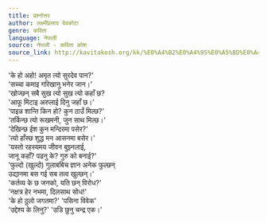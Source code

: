 ```yaml
---
title: प्रश्नोत्तर
author: लक्ष्मीप्रसाद देवकोटा
genre: कविता
language: नेपाली
source: नेपाली - कविता कोश
source_link: http://kavitakosh.org/kk/%E0%A4%B2%E0%A4%95%E0%A5%8D%E0%A4%B7%E0%A5%8D%E0%A4%AE%E0%A5%80%E0%A4%AA%E0%A5%8D%E0%A4%B0%E0%A4%B8%E0%A4%BE%E0%A4%A6_%E0%A4%A6%E0%A5%87%E0%A4%B5%E0%A4%95%E0%A5%8B%E0%A4%9F%E0%A4%BE
---
```


'के हो अहो! अमृत त्यो सुरदेव पान?'  
'सच्चा कमाइ गरिखानु भनेर जान।'  
'खोज्छन् सबै सुख त्यो सुख त्यो कहाँ छ?  
'आफू मिटाइ अरुलाई दिनु जहाँ छ।'  
'पाइन्न शान्ति किन हो? कुन ठाउँ मिल्छ?'  
'तर्किन्छ त्यो रूखमनी, जुन साथ मिल्छ।'  
'देखिन्छ ईश कुन मन्दिरमा पसेर?'  
'त्यो हाँस्छ शुद्ध मन आसनमा बसेर।'  
'यस्तो रहस्यमय जीवन बुझ्नलाई,  
जानू कहाँ? पढनु के? गुरु को बनाई?'  
'फुल्दो (खुल्दो) गुलाबबिच ज्ञान अनेक फुल्छन्  
उद्यानमा बस गई सब तत्व खुल्छन्।'  
'कर्तव्य के छ जनको, यति छन् विरोध?'  
'नक्षत्र हेर नभमा, दिलसाथ सोध!'  
'के हो ठुलो जगतमा?' 'पसिना विवेक'  
'उद्देश्य के लिनु?' 'उडि छुनु चन्द्र एक।'
